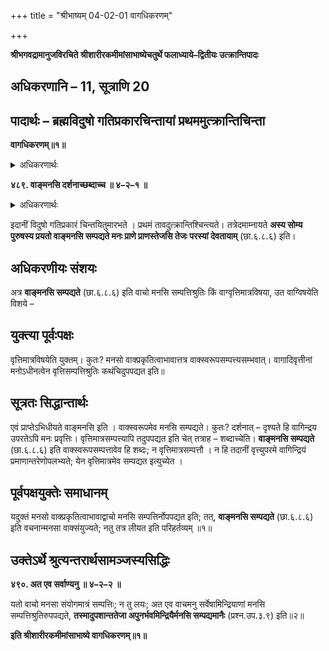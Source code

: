 +++
title = "श्रीभाष्यम् 04-02-01 वागधिकरणम्"

+++


**श्रीभगवद्रामानुजविरचिते श्रीशारीरकमीमांसाभाष्येचतुर्थे फलाध्याये–द्वितीयः उत्क्रान्तिपादः**

## अधिकरणानि – 11, सूत्राणि 20

## पादार्थः – ब्रह्मविदुषो गतिप्रकारचिन्तायां प्रथममुत्क्रान्तिचिन्ता

**वागधिकरणम्॥१॥**

<details><summary>अधिकरणार्थः</summary>

ब्रह्मविदुषो गतिप्रकारचिन्तायां प्रथममुत्क्रान्तिचिन्ता
</details>

**४८९. वाङ्मनसि दर्शनाच्छब्दाच्च ॥ ४–२–१ ॥**

<details><summary>अधिकरणार्थः</summary>

प्रयतो जीवस्योक्ता वाचो मनसि सम्पत्तिः, वाक्स्वरूपसम्पत्तिरेव, न तु तद्वृत्तिमात्रस्य
</details>

इदानीं विदुषो गतिप्रकारं चिन्तयितुमारभते । प्रथमं तावदुत्क्रान्तिश्चिन्त्यते। तत्रेदमाम्नायते **अस्य सोम्य पुरुषस्य प्रयतो वाङ्मनसि सम्पद्यते मनः प्राणे प्राणस्तेजसि तेजः परस्यां देवतायाम्** (छा.६.८.६) इति।

## अधिकरणीयः संशयः

अत्र **वाङ्मनसि सम्पद्यते** (छा.६.८.६) इति वाचो मनसि सम्पत्तिश्रुतिः किं वाग्वृत्तिमात्रविषया, उत वाग्विषयेति विशये –

## युक्त्या पूर्वःपक्षः

वृत्तिमात्रविषयेति युक्तम्। कुतः? मनसो वाक्प्रकृतित्वाभावात्तत्र वाक्स्वरूपसम्पत्त्यसम्भवात्। वागादिवृत्तीनां मनोऽधीनत्वेन वृत्तिसम्पत्तिश्रुतिः कथंचिदुपपद्यत इति॥

## सूत्रतः सिद्धान्तार्थः

एवं प्राप्तेऽभिधीयते वाङ्मनसि इति । वाक्स्वरूपमेव मनसि सम्पद्यते। कुतः? दर्शनात् – दृश्यते हि वागिन्द्रय उपरतेऽपि मनः प्रवृत्तिः। वृत्तिमात्रसम्पत्त्यापि तदुपपद्यत इति चेत् तत्राह – शब्दाच्चेति।
**वाङ्मनसि सम्पद्यते** (छा.६.८.६) इति वाक्स्वरूपसम्पत्तावेव हि शब्दः; न वृत्तिमात्रसम्पत्तौ । न हि तदानीं वृत्त्युपरमे वागिन्द्रियं प्रमाणान्तरेणोपलभ्यते; येन वृत्तिमात्रमेव सम्पद्यत इत्युच्येत ।

## पूर्वपक्षयुक्तेः समाधानम्

यदुक्तं मनसो वाक्प्रकृतित्वाभावाद्वाचो मनसि सम्पत्तिर्नोपपद्यत इति; तत्, **वाङ्मनसि सम्पद्यते** (छा.६.८.६) इति वचनान्मनसा वाक्संयुज्यते; नतु तत्र लीयत इति परिहर्तव्यम् ॥१॥

## उक्तेऽर्थे श्रुत्यन्तरार्थसामञ्जस्यसिद्धिः

**४९०. अत एव सर्वाण्यनु ॥ ४–२–२ ॥**

यतो वाचो मनसा संयोगमात्रं सम्पत्तिः; न तु लयः; अत एव वाचमनु सर्वेषामिन्द्रियाणां मनसि सम्पत्तिश्रुतिरुपपद्यते,
**तस्मादुपशान्ततेजा अपुनर्भवमिन्द्रियैर्मनसि सम्पद्यमानैः** (प्रश्न.उप.३.९) इति॥२॥

**इति श्रीशारीरकमीमांसाभाष्ये वागधिकरणम्॥१॥**


